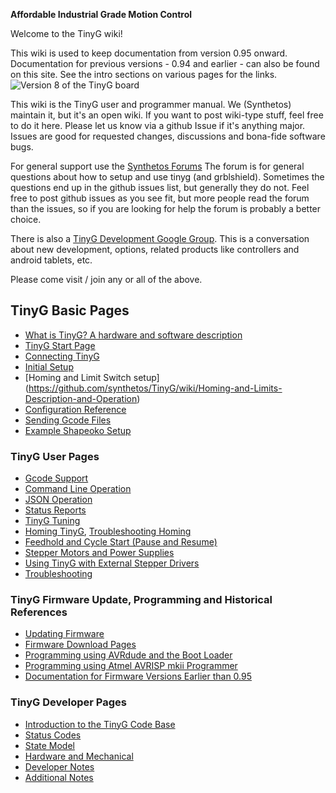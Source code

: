 **Affordable Industrial Grade Motion Control**

Welcome to the TinyG wiki!

This wiki is used to keep documentation from version 0.95 onward. Documentation for previous versions - 0.94 and earlier - can also be found on this site. See the intro sections on various pages for the links.
![Version 8 of the TinyG board](http://farm4.staticflickr.com/3719/12692585715_ca174304c0_b.jpg)

This wiki is the TinyG user and programmer manual. We (Synthetos) maintain it, but it's an open wiki. If you want to post wiki-type stuff, feel free to do it here. Please let us know via a github Issue if it's anything major. Issues are good for requested changes, discussions and bona-fide software bugs.

For general support use the [Synthetos Forums](https://www.synthetos.com/forum/tinyg/)
The forum is for general questions about how to setup and use tinyg (and grblshield). Sometimes the questions end up in the github issues list, but generally they do not. Feel free to post github issues as you see fit, but more people read the forum than the issues, so if you are looking for help the forum is probably a better choice.

There is also a [TinyG Development Google Group](https://groups.google.com/forum/?hl=en&fromgroups#!forum/devTinyG). This is a conversation about new development, options, related products like controllers and android tablets, etc.

Please come visit / join any or all of the above.

## TinyG Basic Pages
* [What is TinyG? A hardware and software description](https://github.com/synthetos/TinyG/wiki/What-is-TinyG)
* [TinyG Start Page](https://github.com/synthetos/TinyG/wiki/TinyG-Start)
* [Connecting TinyG](https://github.com/synthetos/TinyG/wiki/Connecting-TinyG)
* [Initial Setup](https://github.com/synthetos/TinyG/wiki/Initial-Setup)
* [Homing and Limit Switch setup] (https://github.com/synthetos/TinyG/wiki/Homing-and-Limits-Description-and-Operation)
* [Configuration Reference](https://github.com/synthetos/TinyG/wiki/TinyG-Configuration)
* [Sending Gcode Files](https://github.com/synthetos/TinyG/wiki/TinyG-Sending-Files)
* [Example Shapeoko Setup](https://github.com/synthetos/TinyG/wiki/TinyG-Shapeoko-Setup)

### TinyG User Pages
* [Gcode Support](https://github.com/synthetos/TinyG/wiki/TinyG-Gcode-Support)
* [Command Line Operation](https://github.com/synthetos/TinyG/wiki/TinyG-Command-Line)
* [JSON Operation](https://github.com/synthetos/TinyG/wiki/JSON-Operation)
* [Status Reports](https://github.com/synthetos/TinyG/wiki/Status-Reports)
* [TinyG Tuning](https://github.com/synthetos/TinyG/wiki/TinyG-Tuning)
* [Homing TinyG](https://github.com/synthetos/TinyG/wiki/Homing-and-Limits-Description-and-Operation), [Troubleshooting Homing](https://github.com/synthetos/TinyG/wiki/Homing-and-Limits-Setup-and-Troubleshooting)
* [Feedhold and Cycle Start (Pause and Resume)](https://github.com/synthetos/TinyG/wiki/TinyG-Feedhold-and-Resume)
* [Stepper Motors and Power Supplies](https://github.com/synthetos/TinyG/wiki/Stepper-Motors-and-Power-Supplies)
* [Using TinyG with External Stepper Drivers](https://github.com/synthetos/TinyG/wiki/TinyG-Using-External-Drivers)
* [Troubleshooting](https://github.com/synthetos/TinyG/wiki/Troubleshooting)

### TinyG Firmware Update, Programming and Historical References
* [Updating Firmware](https://github.com/synthetos/TinyG/wiki/TinyG-Updating-Firmware)
* [Firmware Download Pages](http://synthetos.github.io/)
* [Programming using AVRdude and the Boot Loader](https://github.com/synthetos/TinyG/wiki/TinyG-Boot-Loader)
* [Programming using Atmel AVRISP mkii Programmer](https://github.com/synthetos/TinyG/wiki/Programming-TinyG-with-the-Atmel-AVRISP-Mkii-Programmer)
* [Documentation for Firmware Versions Earlier than 0.95](https://github.com/synthetos/TinyG/wiki/TinyG-0.95-and-Earlier)

### TinyG Developer Pages
* [Introduction to the TinyG Code Base](https://github.com/synthetos/TinyG/wiki/Introduction-to-the-TinyG-Code-Base)
* [Status Codes](https://github.com/synthetos/TinyG/wiki/TinyG-Status-Codes)
* [State Model](https://github.com/synthetos/TinyG/wiki/TinyG-State-Model)
* [Hardware and Mechanical](https://github.com/synthetos/TinyG/wiki/TinyG-Hardware-Information)
* [Developer Notes](https://github.com/synthetos/TinyG/wiki/TinyG-Developer-Notes)
* [Additional Notes](https://github.com/synthetos/TinyG/wiki/Additional-Notes)
